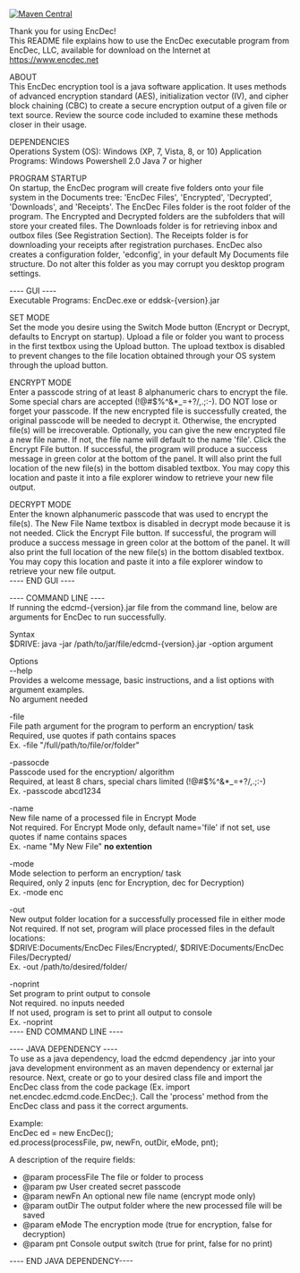 [![Maven Central](https://maven-badges.herokuapp.com/maven-central/net.encdec/edcmd/badge.svg)](https://maven-badges.herokuapp.com/maven-central/net.encdec/edcmd)

Thank you for using EncDec!  
This README file explains how to use the EncDec executable program from EncDec, LLC, 
available for download on the Internet at https://www.encdec.net

ABOUT  
This EncDec encryption tool is a java software application. It uses methods of 
advanced encryption standard (AES), initialization vector (IV), and cipher block 
chaining (CBC) to create a secure encryption output of a given file or text source. 
Review the source code included to examine these methods closer in their usage.

DEPENDENCIES  
Operations System (OS):
Windows (XP, 7, Vista, 8, or 10)
Application Programs:
Windows Powershell 2.0
Java 7 or higher

PROGRAM STARTUP  
On startup, the EncDec program will create five folders onto your file system in the 
Documents tree: 'EncDec Files', 'Encrypted', 'Decrypted', 'Downloads', and 'Receipts'. 
The EncDec Files folder is the root folder of the program. The Encrypted and Decrypted 
folders are the subfolders that will store your created files. The Downloads folder is 
for retrieving inbox and outbox files (See Registration Section). The Receipts folder 
is for downloading your receipts after registration purchases. EncDec also creates a 
configuration folder, 'edconfig', in your default My Documents file structure. Do not 
alter this folder as you may corrupt you desktop program settings.

---- GUI ----  
Executable Programs: EncDec.exe or eddsk-{version}.jar

SET MODE  
Set the mode you desire using the Switch Mode button (Encrypt or Decrypt, defaults 
to Encrypt on startup). Upload a file or folder you want to process in the first textbox using 
the Upload button. The upload textbox is disabled to prevent changes to the file 
location obtained through your OS system through the upload button.

ENCRYPT MODE  
Enter a passcode string of at least 8 alphanumeric chars to encrypt the file. Some 
special chars are accepted (!@#$%^&*_=+?/,.;:-). DO NOT lose or forget your passcode. 
If the new encrypted file is successfully created, the original passcode will be 
needed to decrypt it. Otherwise, the encrypted file(s) will be irrecoverable. Optionally, 
you can give the new encrypted file a new file name. If not, the file name will 
default to the name 'file'. Click the Encrypt File button. If successful, the program 
will produce a success message in green color at the bottom of the panel. It will also 
print the full location of the new file(s) in the bottom disabled textbox. You may copy this 
location and paste it into a file explorer window to retrieve your new file output.

DECRYPT MODE  
Enter the known alphanumeric passcode that was used to encrypt the file(s). The New 
File Name textbox is disabled in decrypt mode because it is not needed. Click the 
Encrypt File button. If successful, the program will produce a success message in 
green color at the bottom of the panel. It will also print the full location of the 
new file(s) in the bottom disabled textbox. You may copy this location and paste it 
into a file explorer window to retrieve your new file output.  
---- END GUI ----  

---- COMMAND LINE ----  
If running the edcmd-{version}.jar file from the command line, below are arguments for EncDec to 
run successfully.

Syntax  
$DRIVE: java -jar /path/to/jar/file/edcmd-{version}.jar -option argument

Options  
--help  
Provides a welcome message, basic instructions, and a list options with argument examples.  
No argument needed  

-file  
File path argument for the program to perform an encryption/ task  
Required, use quotes if path contains spaces  
Ex. -file "/full/path/to/file/or/folder"  

-passocde  
Passcode used for the encryption/ algorithm  
Required, at least 8 chars, special chars limited (!@#$%^&*_=+?/,.;:-)  
Ex. -passcode abcd1234  

-name  
New file name of a processed file in Encrypt Mode  
Not required. For Encrypt Mode only, default name='file' if not set, use quotes if name contains spaces  
Ex. -name "My New File" **no extention**  

-mode  
Mode selection to perform an encryption/ task  
Required, only 2 inputs (enc for Encryption, dec for Decryption)  
Ex. -mode enc  

-out  
New output folder location for a successfully processed file in either mode  
Not required. If not set, program will place processed files in the default locations:  
$DRIVE:Documents/EncDec Files/Encrypted/, $DRIVE:Documents/EncDec Files/Decrypted/  
Ex. -out /path/to/desired/folder/  

-noprint  
Set program to print output to console  
Not required. no inputs needed  
If not used, program is set to print all output to console  
Ex. -noprint  
---- END COMMAND LINE ----  

---- JAVA DEPENDENCY ----  
To use as a java dependency, load the edcmd dependency .jar into your java development 
environment as an maven dependency or external jar resource. Next, create or go to your
desired class file and import the EncDec class from the code package 
(Ex. import net.encdec.edcmd.code.EncDec;). Call the 'process' method from the 
EncDec class and pass it the correct arguments.

Example:  
EncDec ed = new EncDec();  
ed.process(processFile, pw, newFn, outDir, eMode, pnt);  

A description of the require fields:  
* @param processFile The file or folder to process  
* @param pw User created secret passcode  
* @param newFn An optional new file name (encrypt mode only)  
* @param outDir The output folder where the new processed file will be saved  
* @param eMode The encryption mode (true for encryption, false for decryption)  
* @param pnt Console output switch (true for print, false for no print)  

---- END JAVA DEPENDENCY----  